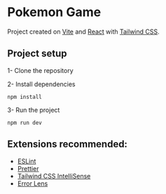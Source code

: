 # Pokemon Game

Project created on [Vite](https://vitejs.dev/) and [React](https://reactjs.org/) with [Tailwind CSS](https://tailwindcss.com/).

## Project setup

1- Clone the repository

2- Install dependencies

```
npm install
```

3- Run the project

```
npm run dev
```

## Extensions recommended:

- [ESLint](https://marketplace.visualstudio.com/items?itemName=dbaeumer.vscode-eslint)
- [Prettier](https://marketplace.visualstudio.com/items?itemName=esbenp.prettier-vscode)
- [Tailwind CSS IntelliSense](https://marketplace.visualstudio.com/items?itemName=bradlc.vscode-tailwindcss)
- [Error Lens](https://marketplace.visualstudio.com/items?itemName=usernamehw.errorlens)
